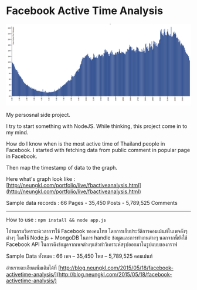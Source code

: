 # Facebook Active Time Analysis

![Facebook Active Time Analysis](preview.png)

My persosnal side project.

I try to start something with NodeJS. While thinking, this project come in to my mind.

How do I know when is the most active time of Thailand people in Facebook.
I started with fetching data from public comment in popular page in Facebook.

Then map the timestamp of data to the graph.

Here what's graph look like : [http://neungkl.com/portfolio/live/fbactiveanalysis.html](http://neungkl.com/portfolio/live/fbactiveanalysis.html)

Sample data records :
66 Pages - 35,450 Posts - 5,789,525 Comments

--------------

How to use :
`npm install && node app.js`

โปรแกรมวิเคราะห์เวลาการใช้ Facebook ของคนไทย โดยการเก็บประวัติการคอมเม้นท์ในเพจดังๆต่างๆ
โดยใช้ Node.js + MongoDB ในการ handle ข้อมูลและการทำงานต่างๆ
นอกจากนี้ยังใช้ Facebook API ในการดึงข้อมูลจากเพจต่างๆแล้วทำวิเคราะห์สรุปออกมาในรูปแบบของกราฟ

Sample Data ทั้งหมด :
66 เพจ – 35,450 โพส – 5,789,525 คอมเม้นท์

อ่านรายละเอียดเพิ่มเติมได้ที่
[http://blog.neungkl.com/2015/05/18/facebook-activetime-analysis/](http://blog.neungkl.com/2015/05/18/facebook-activetime-analysis/)
